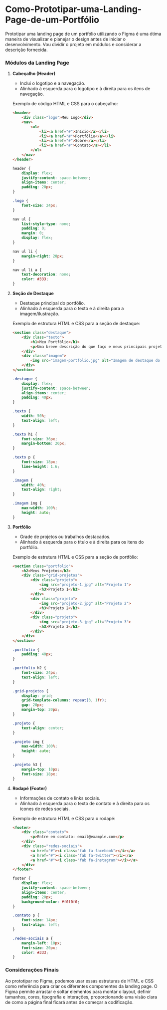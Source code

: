# Como-Prototipar-uma-Landing-Page-de-um-Portfólio

Prototipar uma landing page de um portfólio utilizando o Figma é uma ótima maneira de visualizar e planejar o design antes de iniciar o desenvolvimento. Vou dividir o projeto em módulos e considerar a descrição fornecida.

### Módulos da Landing Page

1. **Cabeçalho (Header)**
   - Inclui o logotipo e a navegação.
   - Alinhado à esquerda para o logotipo e à direita para os itens de navegação.

   Exemplo de código HTML e CSS para o cabeçalho:

   ```html
   <header>
       <div class="logo">Meu Logo</div>
       <nav>
           <ul>
               <li><a href="#">Início</a></li>
               <li><a href="#">Portfólio</a></li>
               <li><a href="#">Sobre</a></li>
               <li><a href="#">Contato</a></li>
           </ul>
       </nav>
   </header>
   ```

   ```css
   header {
       display: flex;
       justify-content: space-between;
       align-items: center;
       padding: 20px;
   }

   .logo {
       font-size: 24px;
   }

   nav ul {
       list-style-type: none;
       padding: 0;
       margin: 0;
       display: flex;
   }

   nav ul li {
       margin-right: 20px;
   }

   nav ul li a {
       text-decoration: none;
       color: #333;
   }
   ```

2. **Seção de Destaque**
   - Destaque principal do portfólio.
   - Alinhado à esquerda para o texto e à direita para a imagem/ilustração.

   Exemplo de estrutura HTML e CSS para a seção de destaque:

   ```html
   <section class="destaque">
       <div class="texto">
           <h1>Meu Portfólio</h1>
           <p>Uma breve descrição do que faço e meus principais projetos.</p>
       </div>
       <div class="imagem">
           <img src="imagem-portfolio.jpg" alt="Imagem de destaque do portfólio">
       </div>
   </section>
   ```

   ```css
   .destaque {
       display: flex;
       justify-content: space-between;
       align-items: center;
       padding: 40px;
   }

   .texto {
       width: 50%;
       text-align: left;
   }

   .texto h1 {
       font-size: 36px;
       margin-bottom: 20px;
   }

   .texto p {
       font-size: 18px;
       line-height: 1.6;
   }

   .imagem {
       width: 40%;
       text-align: right;
   }

   .imagem img {
       max-width: 100%;
       height: auto;
   }
   ```

3. **Portfólio**
   - Grade de projetos ou trabalhos destacados.
   - Alinhado à esquerda para o título e à direita para os itens do portfólio.

   Exemplo de estrutura HTML e CSS para a seção de portfólio:

   ```html
   <section class="portfolio">
       <h2>Meus Projetos</h2>
       <div class="grid-projetos">
           <div class="projeto">
               <img src="projeto-1.jpg" alt="Projeto 1">
               <h3>Projeto 1</h3>
           </div>
           <div class="projeto">
               <img src="projeto-2.jpg" alt="Projeto 2">
               <h3>Projeto 2</h3>
           </div>
           <div class="projeto">
               <img src="projeto-3.jpg" alt="Projeto 3">
               <h3>Projeto 3</h3>
           </div>
       </div>
   </section>
   ```

   ```css
   .portfolio {
       padding: 40px;
   }

   .portfolio h2 {
       font-size: 24px;
       text-align: left;
   }

   .grid-projetos {
       display: grid;
       grid-template-columns: repeat(3, 1fr);
       gap: 20px;
       margin-top: 20px;
   }

   .projeto {
       text-align: center;
   }

   .projeto img {
       max-width: 100%;
       height: auto;
   }

   .projeto h3 {
       margin-top: 10px;
       font-size: 18px;
   }
   ```

4. **Rodapé (Footer)**
   - Informações de contato e links sociais.
   - Alinhado à esquerda para o texto de contato e à direita para os ícones de redes sociais.

   Exemplo de estrutura HTML e CSS para o rodapé:

   ```html
   <footer>
       <div class="contato">
           <p>Entre em contato: email@example.com</p>
       </div>
       <div class="redes-sociais">
           <a href="#"><i class="fab fa-facebook"></i></a>
           <a href="#"><i class="fab fa-twitter"></i></a>
           <a href="#"><i class="fab fa-instagram"></i></a>
       </div>
   </footer>
   ```

   ```css
   footer {
       display: flex;
       justify-content: space-between;
       align-items: center;
       padding: 20px;
       background-color: #f0f0f0;
   }

   .contato p {
       font-size: 14px;
       text-align: left;
   }

   .redes-sociais a {
       margin-left: 10px;
       font-size: 20px;
       color: #333;
   }
   ```

### Considerações Finais

Ao prototipar no Figma, podemos usar essas estruturas de HTML e CSS como referência para criar os diferentes componentes da landing page. O Figma permite arrastar e soltar elementos para montar o layout, definir tamanhos, cores, tipografia e interações, proporcionando uma visão clara de como a página final ficará antes de começar a codificação.
